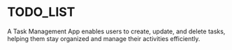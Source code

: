 # TODO_LIST
A Task Management App enables users to create, update, and delete tasks, helping them stay organized and manage their activities efficiently.
